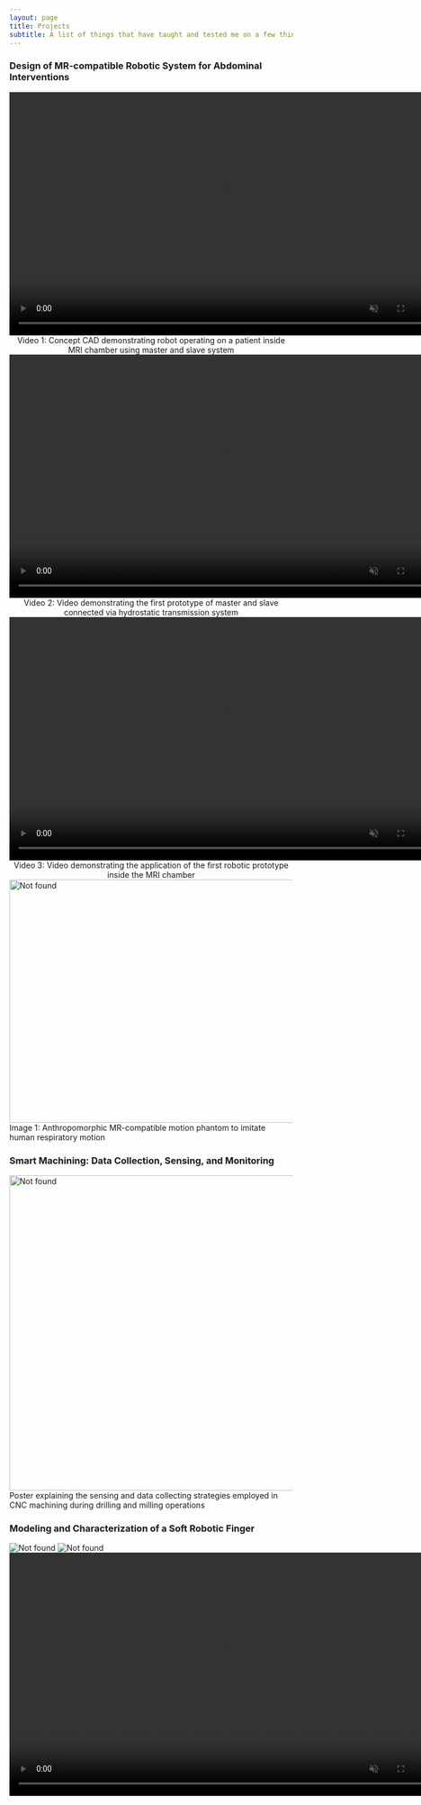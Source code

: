 ```yaml
---
layout: page
title: Projects
subtitle: A list of things that have taught and tested me on a few things
---
```

### Design of MR-compatible Robotic System for Abdominal Interventions

<video width="768" height="432" autoplay muted>
  <source src="{{ 'assets/img/robot_cad.mp4' | relative_url }}" alt="Not found" type="video/mp4">
Your browser does not support the video tag.
</video>
<center>
Video 1: Concept CAD demonstrating robot operating on a patient inside MRI chamber using master and slave system
</center>
<video width="768" height="432" autoplay muted>
  <source src="{{ 'assets/img/master_slave_demo.mp4' | relative_url }}" alt="Not found" type="video/mp4">
Your browser does not support the video tag.
</video>
<center>
Video 2: Video demonstrating the first prototype of master and slave connected via hydrostatic transmission system
</center>
<video width="768" height="432" autoplay muted>
  <source src="{{ 'assets/img/robot_in_MR.mp4' | relative_url }}" alt="Not found" type="video/mp4">
Your browser does not support the video tag.
</video>
<center>
Video 3: Video demonstrating the application of the first robotic prototype inside the MRI chamber
</center>

<div class="text-center">
	<img width="768" height="432" src="{{ 'assets/img/phantom.jpg' | relative_url }}" alt="Not found" />
	Image 1: Anthropomorphic MR-compatible motion phantom to imitate human respiratory motion
</div>

### Smart Machining: Data Collection, Sensing, and Monitoring
<div class="text-center">
	<img width="768" height="560" src="{{ 'assets/img/poster.JPG' | relative_url }}" alt="Not found" />
	Poster explaining the sensing and data collecting strategies employed in CNC machining during drilling and milling operations
</div>



### Modeling and Characterization of a Soft Robotic Finger

<div class="text-center">
	<img src="{{ 'assets/img/RRR_model.JPG' | relative_url }}" alt="Not found" />
	<img src="{{ 'assets/img/RRR_totalfinger.JPG' | relative_url }}" alt="Not found" />
</div>

<video width="768" height="432" autoplay muted>
  <source src="{{ 'assets/img/extension_onlyT3_Trim.mp4' | relative_url }}" alt="Not found" type="video/mp4">
Your browser does not support the video tag.
</video>

  
